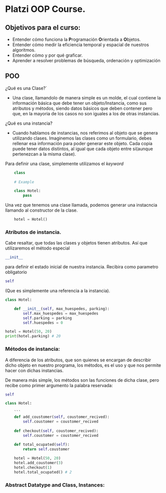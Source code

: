 # Platzi OOP Course.

Objetivos para el curso: 
- 
- Entender cómo funciona la **P**rogramación **O**rientada a **O**bjetos.
- Entender cómo medir la eficiencia temporal y espacial de nuestros algoritmos.
- Entender cómo y por qué graficar.
- Aprender a resolver problemas de búsqueda, ordenación y optimización

## POO

¿Qué es una Clase?`

- Una clase, llamandolo de manera simple es un molde, el cual contiene la información básica que debe tener un objeto/Instancia, como sus atributos y métodos, siendo datos básicos que deben contener pero que, en la mayoria de los casos no son iguales a los de otras instancias.

¿Qué es una instancia?

- Cuando hablamos de instancias, nos referimos al objeto que se genera utilizando clases. Imaginemos las clases como un formulario, debes rellenar esa información para poder generar este objeto. Cada copia puede tener datos distintos, al igual que cada objeto entre sí(aunque pertenezcan a la misma clase).

Para definir una clase, simplemente utilizamos el *keyword*

```py
    class
    
    # Example

    class Hotel:
        pass
```

Una vez que tenemos una clase llamada, podemos generar una instacncia llamando al constructor de la clase.

```py
    hotel = Hotel()
```

### Atributos de instancia.

Cabe resaltar, que todas las clases y objetos tienen atributos. Así que utilizaremos el método especial
```py
__init__
```
para definir el estado inicial de nuestra instancia. Recibira como parametro obligatorio
```py
self
```
(Que es simplemente una referencia a la instancia).
```python
class Hotel:

    def __init__(self, max_huespedes, parking):
        self.max_huespedes = max_huespedes
        self.parking = parking
        self.huespedes = 0

hotel = Hotel(50, 20)
print(hotel.parking) # 20
```

### Métodos de instancia:

A diferencia de los atributos, que son quienes se encargan de describir dicho objeto en nuestro programa, los métodos, es el uso y que nos permite hacer con dichas instancias.

De manera más simple, los métodos son las funciones de dicha clase, pero recibe como primer argumento la palabra reservada: 

```py
self
```

```py
class Hotel:

    ```
    def add_coustomer(self, coustomer_recived):
        self.coustomer = coustomer_recived
    
    def checkout(self, coustomer_recived):
        self.coustomer = coustomer_recived
    
    def total_ocupated(self):
        return self.coustomer

    hotel = Hotel(50, 20)
    hotel.add_coustomer(3)
    hotel.checkout(1)
    hotel.total_ocupated() # 2
```

### Abstract Datatype and Class, Instances: 

